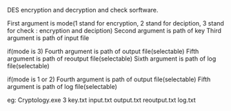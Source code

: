 DES encryption and decryption and check sorftware.

First argument is mode(1 stand for encryption, 2 stand for deciption, 3 stand for check : encryption and deciption)
Second argument is path of key
Third argument is path of input file

if(mode is 3)
Fourth argument is path of output file(selectable)
Fifth argument is path of reoutput file(selectable)
Sixth argument is path of log file(selectable)

if(mode is 1 or 2)
Fourth argument is path of output file(selectable)
Fifth argument is path of log file(selectable)

eg:
Cryptology.exe 3 key.txt input.txt output.txt reoutput.txt log.txt